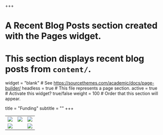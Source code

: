 +++
# A Recent Blog Posts section created with the Pages widget.
# This section displays recent blog posts from `content/`.

widget = "blank"  # See https://sourcethemes.com/academic/docs/page-builder/
headless = true  # This file represents a page section.
active = true  # Activate this widget? true/false
weight = 100  # Order that this section will appear.

title = "Funding"
subtitle = ""
+++

|  |  | |
|---|---|---|
|![](img/funding/CNRSfr-grand.jpg) | ![](img/funding/logo_SU.png) | ![](img/funding/logo_SBR.png) |
|![](img/funding/moore.jpg) ||![](img/funding/nsf.png)  ||![](img/funding/ISOP.png)  |
